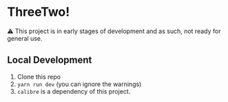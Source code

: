 # ThreeTwo!

⚠️ This project is in early stages of development and as such, not ready for general use.

## Local Development

1. Clone this repo
2. `yarn run dev` (you can ignore the warnings)
3. `calibre` is a dependency of this project.